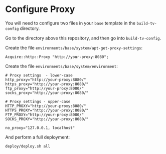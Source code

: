 # Configure Proxy
You will need to configure two files in your `base` template in the `build-tv-config` directory.

Go to the directory above this repository, and then go into `build-tv-config`.

Create the file `environments/base/system/apt-get-proxy-settings`:

````
Acquire::http::Proxy "http://your-proxy:8080";
````

Create the file `environments/base/system/environment`:

````
# Proxy settings  - lower-case
http_proxy="http://your-proxy:8080/"
https_proxy="http://your-proxy:8080/"
ftp_proxy="http://your-proxy:8080/"
socks_proxy="http://your-proxy:8080/"

# Proxy settings - upper-case
HTTP_PROXY="http://your-proxy:8080/"
HTTPS_PROXY="http://your-proxy:8080/"
FTP_PROXY="http://your-proxy:8080/"
SOCKS_PROXY="http://your-proxy:8080/"

no_proxy="127.0.0.1, localhost"

````

And perform a full deployment:

````
deploy/deploy.sh all
````
